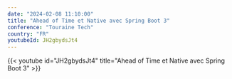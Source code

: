 ```yaml
---
date: "2024-02-08 11:10:00"
title: "Ahead of Time et Native avec Spring Boot 3"
conference: "Touraine Tech"
country: "FR"
youtubeId: JH2gbydsJt4
---
```


{{< youtube id="JH2gbydsJt4" title="Ahead of Time et Native avec Spring Boot 3" >}}